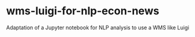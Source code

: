 # wms-luigi-for-nlp-econ-news
Adaptation of a Jupyter notebook for NLP analysis to use a WMS like Luigi
